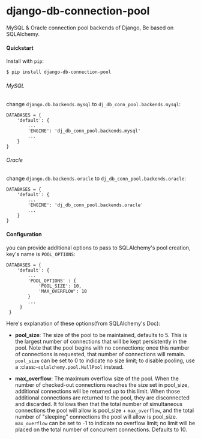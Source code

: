 # django-db-connection-pool

MySQL & Oracle connection pool backends of Django, Be based on SQLAlchemy.


#### Quickstart
Install with `pip`:
```bash
$ pip install django-db-connection-pool
```

###### MySQL
change `django.db.backends.mysql` to `dj_db_conn_pool.backends.mysql`:
```
DATABASES = {
    'default': {
        ...
        'ENGINE': 'dj_db_conn_pool.backends.mysql'
        ...
    }
}
```

###### Oracle
change `django.db.backends.oracle` to `dj_db_conn_pool.backends.oracle`:
```
DATABASES = {
    'default': {
        ...
        'ENGINE': 'dj_db_conn_pool.backends.oracle'
        ...
    }
}
```


#### Configuration

you can provide additional options to pass to SQLAlchemy's pool creation, key's name is `POOL_OPTIONS`:
```
DATABASES = {
    'default': {
        ...
        'POOL_OPTIONS' : {
            'POOL_SIZE': 10,
            'MAX_OVERFLOW': 10
        }
        ...
     }
 }
```

Here's explanation of these options(from SQLAlchemy's Doc):

* **pool_size**: The size of the pool to be maintained,
          defaults to 5. This is the largest number of connections that
          will be kept persistently in the pool. Note that the pool
          begins with no connections; once this number of connections
          is requested, that number of connections will remain.
          `pool_size` can be set to 0 to indicate no size limit; to
          disable pooling, use a :class:`~sqlalchemy.pool.NullPool`
          instead.

* **max_overflow**: The maximum overflow size of the
          pool. When the number of checked-out connections reaches the
          size set in pool_size, additional connections will be
          returned up to this limit. When those additional connections
          are returned to the pool, they are disconnected and
          discarded. It follows then that the total number of
          simultaneous connections the pool will allow is pool_size +
          `max_overflow`, and the total number of "sleeping"
          connections the pool will allow is pool_size. `max_overflow`
          can be set to -1 to indicate no overflow limit; no limit
          will be placed on the total number of concurrent
          connections. Defaults to 10.
